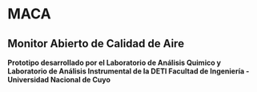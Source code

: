 # MACA
## Monitor Abierto de Calidad de Aire

**Prototipo desarrollado por el Laboratorio de Análisis Quimico y Laboratorio de Análisis Instrumental de la DETI
Facultad de Ingeniería - Universidad Nacional de Cuyo**
